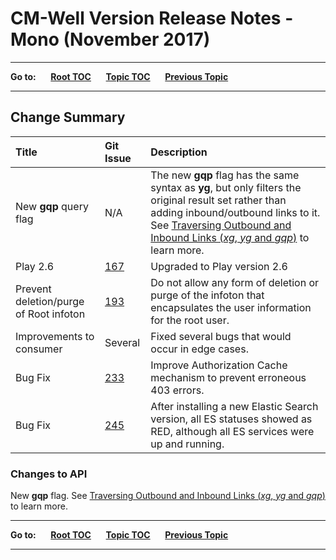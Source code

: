 # CM-Well Version Release Notes - Mono (November 2017) #

----

**Go to:** &nbsp;&nbsp;&nbsp;&nbsp; [**Root TOC**](CM-Well.RootTOC.md) &nbsp;&nbsp;&nbsp;&nbsp; [**Topic TOC**](ReleaseNotes.TOC.md) &nbsp;&nbsp;&nbsp;&nbsp; [**Previous Topic**](ReleaseNotes.Lynx.September.2017.md)

----

## Change Summary ##


 Title | Git Issue | Description 
:------|:----------|:------------
New **gqp** query flag | N/A | The new **gqp** flag has the same syntax as **yg**, but only filters the original result set rather than adding inbound/outbound links to it. See [Traversing Outbound and Inbound Links (*xg*, *yg* and *gqp*)](API.TraversingOutboundAndInboundLinksWithXgAndYg.md) to learn more.
Play 2.6 | [167](https://github.com/thomsonreuters/CM-Well/issues/167) | Upgraded to Play version 2.6
Prevent deletion/purge of Root infoton | [193](https://github.com/thomsonreuters/CM-Well/issues/193) | Do not allow any form of deletion or purge of the infoton that encapsulates the user information for the root user.
Improvements to consumer | Several | Fixed several bugs that would occur in edge cases.
Bug Fix | [233](https://github.com/thomsonreuters/CM-Well/issues/233) | Improve Authorization Cache mechanism to prevent erroneous 403 errors.
Bug Fix | [245](https://github.com/thomsonreuters/CM-Well/issues/245) | After installing a new Elastic Search version, all ES statuses showed as RED, although all ES services were up and running.


### Changes to API ###
New **gqp** flag. See [Traversing Outbound and Inbound Links (*xg*, *yg* and *gqp*)](API.TraversingOutboundAndInboundLinksWithXgAndYg.md) to learn more.

----

**Go to:** &nbsp;&nbsp;&nbsp;&nbsp; [**Root TOC**](CM-Well.RootTOC.md) &nbsp;&nbsp;&nbsp;&nbsp; [**Topic TOC**](ReleaseNotes.TOC.md) &nbsp;&nbsp;&nbsp;&nbsp; [**Previous Topic**](ReleaseNotes.Lynx.September.2017.md)

----
